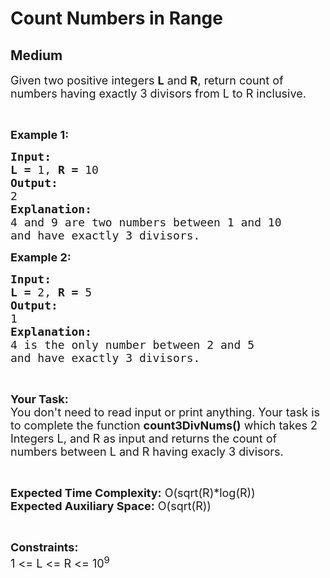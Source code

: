 # Count Numbers in Range
## Medium 
<div class="problem-statement">
                <p></p><p><span style="font-size:18px">Given two positive integers <strong>L</strong> and <strong>R</strong>, return count of numbers having exactly 3 divisors from L to R inclusive.</span></p>

<p>&nbsp;</p>

<p><span style="font-size:18px"><strong>Example 1:</strong></span></p>

<pre><span style="font-size:18px"><strong>Input:</strong></span>
<span style="font-size:18px"><strong>L = </strong>1, <strong>R = </strong>10</span>
<span style="font-size:18px"><strong>Output:</strong></span>
<span style="font-size:18px">2</span>
<span style="font-size:18px"><strong>Explanation:</strong></span>
<span style="font-size:18px">4 and 9 are two numbers between 1 and 10
and have exactly 3 divisors.</span></pre>

<p><span style="font-size:18px"><strong>Example 2:</strong></span></p>

<pre><span style="font-size:18px"><strong>Input:</strong></span>
<span style="font-size:18px"><strong>L = </strong>2, <strong>R = </strong>5</span>
<span style="font-size:18px"><strong>Output:</strong></span>
<span style="font-size:18px">1</span>
<span style="font-size:18px"><strong>Explanation:</strong></span>
<span style="font-size:18px">4 is the only number between 2 and 5
and have exactly 3 divisors.</span></pre>

<p>&nbsp;</p>

<p><span style="font-size:18px"><strong>Your Task:</strong><br>
You don't need to read input or print anything. Your task is to complete the function <strong>count3DivNums()</strong> which takes 2 Integers L, and R as input and returns the count of numbers between L and R having exacly 3 divisors.</span></p>

<p>&nbsp;</p>

<p><span style="font-size:18px"><strong>Expected Time Complexity:</strong> O(sqrt(R)*log(R))<br>
<strong>Expected Auxiliary Space:</strong> O(sqrt(R))</span></p>

<p>&nbsp;</p>

<p><span style="font-size:18px"><strong>Constraints:</strong></span><br>
<span style="font-size:18px">1 &lt;= L &lt;= R &lt;= 10<sup>9</sup></span></p>
 <p></p>
            </div>